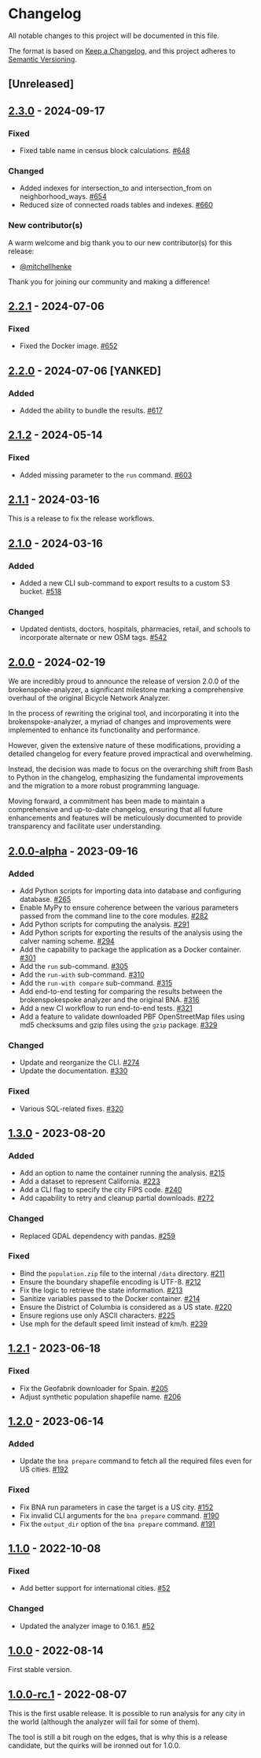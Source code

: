 # Changelog

All notable changes to this project will be documented in this file.

The format is based on [Keep a Changelog](https://keepachangelog.com/en/1.0.0/),
and this project adheres to [Semantic Versioning].

## [Unreleased]

## [2.3.0] - 2024-09-17

### Fixed

- Fixed table name in census block calculations. [#648]

### Changed

- Added indexes for intersection_to and intersection_from on neighborhood_ways.
  [#654]
- Reduced size of connected roads tables and indexes. [#660]

### New contributor(s)

A warm welcome and big thank you to our new contributor(s) for this release:

- [@mitchellhenke](https://github.com/mitchellhenke)

Thank you for joining our community and making a difference!

[#648]: https://github.com/PeopleForBikes/brokenspoke-analyzer/pull/648
[#654]: https://github.com/PeopleForBikes/brokenspoke-analyzer/pull/654
[#660]: https://github.com/PeopleForBikes/brokenspoke-analyzer/pull/660
[2.3.0]: https://github.com/PeopleForBikes/brokenspoke-analyzer/releases/tag/2.3.0

## [2.2.1] - 2024-07-06

### Fixed

- Fixed the Docker image. [#652]

[#652]: https://github.com/PeopleForBikes/brokenspoke-analyzer/pull/652
[2.2.1]: https://github.com/PeopleForBikes/brokenspoke-analyzer/releases/tag/2.2.1

## [2.2.0] - 2024-07-06 [YANKED]

### Added

- Added the ability to bundle the results. [#617]

[#617]: https://github.com/PeopleForBikes/brokenspoke-analyzer/pull/617
[2.2.0]: https://github.com/PeopleForBikes/brokenspoke-analyzer/releases/tag/2.2.0

## [2.1.2] - 2024-05-14

### Fixed

- Added missing parameter to the `run` command. [#603]

[#603]: https://github.com/PeopleForBikes/brokenspoke-analyzer/pull/603
[2.1.2]: https://github.com/PeopleForBikes/brokenspoke-analyzer/releases/tag/2.1.2

## [2.1.1] - 2024-03-16

This is a release to fix the release workflows.

[2.1.1]: https://github.com/PeopleForBikes/brokenspoke-analyzer/releases/tag/2.1.1

## [2.1.0] - 2024-03-16

### Added

- Added a new CLI sub-command to export results to a custom S3 bucket. [#518]

### Changed

- Updated dentists, doctors, hospitals, pharmacies, retail, and schools to
  incorporate alternate or new OSM tags. [#542]

[#518]: https://github.com/PeopleForBikes/brokenspoke-analyzer/pull/518
[#542]: https://github.com/PeopleForBikes/brokenspoke-analyzer/pull/542
[2.1.0]: https://github.com/PeopleForBikes/brokenspoke-analyzer/releases/tag/2.1.0

## [2.0.0] - 2024-02-19

We are incredibly proud to announce the release of version 2.0.0 of the
brokenspoke-analyzer, a significant milestone marking a comprehensive overhaul
of the original Bicycle Network Analyzer.

In the process of rewriting the original tool, and incorporating it into the
brokenspoke-analyzer, a myriad of changes and improvements were implemented to
enhance its functionality and performance.

However, given the extensive nature of these modifications, providing a detailed
changelog for every feature proved impractical and overwhelming.

Instead, the decision was made to focus on the overarching shift from Bash to
Python in the changelog, emphasizing the fundamental improvements and the
migration to a more robust programming language.

Moving forward, a commitment has been made to maintain a comprehensive and
up-to-date changelog, ensuring that all future enhancements and features will be
meticulously documented to provide transparency and facilitate user
understanding.

[2.0.0]: https://github.com/PeopleForBikes/brokenspoke-analyzer/releases/tag/2.0.0

## [2.0.0-alpha] - 2023-09-16

### Added

- Add Python scripts for importing data into database and configuring database.
  [#265]
- Enable MyPy to ensure coherence between the various parameters passed from the
  command line to the core modules. [#282]
- Add Python scripts for computing the analysis. [#291]
- Add Python scripts for exporting the results of the analysis using the calver
  naming scheme. [#294]
- Add the capability to package the application as a Docker container. [#301]
- Add the `run` sub-command. [#305]
- Add the `run-with` sub-command. [#310]
- Add the `run-with compare` sub-command. [#315]
- Add end-to-end testing for comparing the results between the brokenspokespoke
  analyzer and the original BNA. [#316]
- Add a new CI workflow to run end-to-end tests. [#321]
- Add a feature to validate downloaded PBF OpenStreetMap files using md5
  checksums and gzip files using the `gzip` package. [#329]

### Changed

- Update and reorganize the CLI. [#274]
- Update the documentation. [#330]

### Fixed

- Various SQL-related fixes. [#320]

[#265]: https://github.com/PeopleForBikes/brokenspoke-analyzer/pull/265
[#274]: https://github.com/PeopleForBikes/brokenspoke-analyzer/pull/274
[#282]: https://github.com/PeopleForBikes/brokenspoke-analyzer/pull/282
[#291]: https://github.com/PeopleForBikes/brokenspoke-analyzer/pull/291
[#294]: https://github.com/PeopleForBikes/brokenspoke-analyzer/pull/294
[#301]: https://github.com/PeopleForBikes/brokenspoke-analyzer/pull/301
[#305]: https://github.com/PeopleForBikes/brokenspoke-analyzer/pull/305
[#310]: https://github.com/PeopleForBikes/brokenspoke-analyzer/pull/310
[#315]: https://github.com/PeopleForBikes/brokenspoke-analyzer/pull/315
[#316]: https://github.com/PeopleForBikes/brokenspoke-analyzer/pull/316
[#320]: https://github.com/PeopleForBikes/brokenspoke-analyzer/pull/320
[#321]: https://github.com/PeopleForBikes/brokenspoke-analyzer/pull/321
[#329]: https://github.com/PeopleForBikes/brokenspoke-analyzer/pull/329
[#330]: https://github.com/PeopleForBikes/brokenspoke-analyzer/pull/330
[2.0.0-alpha]: https://github.com/PeopleForBikes/brokenspoke-analyzer/releases/tag/2.0.0-alpha

## [1.3.0] - 2023-08-20

### Added

- Add an option to name the container running the analysis. [#215]
- Add a dataset to represent California. [#223]
- Add a CLI flag to specify the city FIPS code. [#240]
- Add capability to retry and cleanup partial downloads. [#272]

### Changed

- Replaced GDAL dependency with pandas. [#259]

### Fixed

- Bind the `population.zip` file to the internal `/data` directory. [#211]
- Ensure the boundary shapefile encoding is UTF-8. [#212]
- Fix the logic to retrieve the state information. [#213]
- Sanitize variables passed to the Docker container. [#214]
- Ensure the District of Columbia is considered as a US state. [#220]
- Ensure regions use only ASCII characters. [#225]
- Use mph for the default speed limit instead of km/h. [#239]

[#211]: https://github.com/PeopleForBikes/brokenspoke-analyzer/pull/211
[#212]: https://github.com/PeopleForBikes/brokenspoke-analyzer/pull/212
[#213]: https://github.com/PeopleForBikes/brokenspoke-analyzer/pull/213
[#214]: https://github.com/PeopleForBikes/brokenspoke-analyzer/pull/214
[#215]: https://github.com/PeopleForBikes/brokenspoke-analyzer/pull/215
[#220]: https://github.com/PeopleForBikes/brokenspoke-analyzer/pull/220
[#223]: https://github.com/PeopleForBikes/brokenspoke-analyzer/pull/223
[#225]: https://github.com/PeopleForBikes/brokenspoke-analyzer/pull/225
[#239]: https://github.com/PeopleForBikes/brokenspoke-analyzer/pull/239
[#240]: https://github.com/PeopleForBikes/brokenspoke-analyzer/pull/240
[#259]: https://github.com/PeopleForBikes/brokenspoke-analyzer/pull/259
[#272]: https://github.com/PeopleForBikes/brokenspoke-analyzer/pull/272
[1.3.0]: https://github.com/PeopleForBikes/brokenspoke-analyzer/releases/tag/1.3.0

## [1.2.1] - 2023-06-18

### Fixed

- Fix the Geofabrik downloader for Spain. [#205]
- Adjust synthetic population shapefile name. [#206]

[#205]: https://github.com/PeopleForBikes/brokenspoke-analyzer/pull/205
[#206]: https://github.com/PeopleForBikes/brokenspoke-analyzer/pull/206
[1.2.1]: https://github.com/PeopleForBikes/brokenspoke-analyzer/releases/tag/1.2.1

## [1.2.0] - 2023-06-14

### Added

- Update the `bna prepare` command to fetch all the required files even for US
  cities. [#192]

[#192]: https://github.com/PeopleForBikes/brokenspoke-analyzer/pull/192

### Fixed

- Fix BNA run parameters in case the target is a US city. [#152]
- Fix invalid CLI arguments for the `bna prepare` command. [#190]
- Fix the `output_dir` option of the `bna prepare` command. [#191]

[#152]: https://github.com/PeopleForBikes/brokenspoke-analyzer/pull/152
[#190]: https://github.com/PeopleForBikes/brokenspoke-analyzer/pull/190
[#191]: https://github.com/PeopleForBikes/brokenspoke-analyzer/pull/191
[1.2.0]: https://github.com/PeopleForBikes/brokenspoke-analyzer/releases/tag/1.2.0

## [1.1.0] - 2022-10-08

### Fixed

- Add better support for international cities. [#52]

### Changed

- Updated the analyzer image to 0.16.1. [#52]

[#52]: https://github.com/PeopleForBikes/brokenspoke-analyzer/pull/52
[1.1.0]: https://github.com/PeopleForBikes/brokenspoke-analyzer/releases/tag/1.1.0

## [1.0.0] - 2022-08-14

First stable version.

[1.0.0]: https://github.com/PeopleForBikes/brokenspoke-analyzer/releases/tag/1.0.0

## [1.0.0-rc.1] - 2022-08-07

This is the first usable release. It is possible to run analysis for any city in
the world (although the analyzer will fail for some of them).

The tool is still a bit rough on the edges, that is why this is a release
candidate, but the quirks will be ironned out for 1.0.0.

[1.0.0-rc.1]: https://github.com/PeopleForBikes/brokenspoke-analyzer/releases/tag/1.0.0-rc.1
[Semantic Versioning]: https://semver.org/spec/v2.0.0.html
